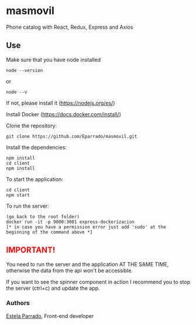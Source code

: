 # masmovil

Phone catalog with React, Redux, Express and Axios
 
## Use

Make sure that you have node installed 
      
    node --version 
 or 
 
    node --v
    
If not, please install it (https://nodejs.org/es/)

Install Docker (https://docs.docker.com/install/)

Clone the repository:

    git clone https://github.com/Eparrado/masmovil.git


Install the dependencies:

    npm install
    cd client
    npm install

To start the application:

    cd client
    npm start

To run the server:

    (go back to the root folder)
    docker run -it -p 9000:3001 express-dockerizacion
    [* in case you have a permission error just add 'sudo' at the beginning of the command above *]

## <font color=red>IMPORTANT!</font>
You need to run the server and the application AT THE SAME TIME, otherwise the data from the api won't be accessible.

If you want to see the spinner component in action I recommend you to stop the server (ctrl+c) and update the app.

### Authors
[Estela Parrado](https://github.com/Eparrado), Front-end developer


 
 
 
 
 
 
